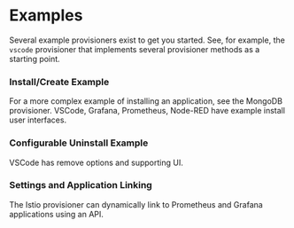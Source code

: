 <!-- markdownlint-disable MD001 -->

# Examples

Several example provisioners exist to get you started. See, for example, the
`vscode` provisioner that implements several provisioner methods as a starting
point.

### Install/Create Example

For a more complex example of installing an application, see the MongoDB
provisioner. VSCode, Grafana, Prometheus, Node-RED have example install user
interfaces.

### Configurable Uninstall Example

VSCode has remove options and supporting UI.

### Settings and Application Linking

The Istio provisioner can dynamically link to Prometheus and Grafana
applications using an API.
